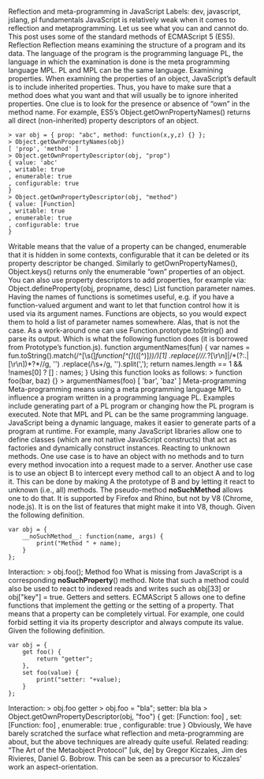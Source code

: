 Reflection and meta-programming in JavaScript
Labels: dev, javascript, jslang, pl fundamentals
JavaScript is relatively weak when it comes to reflection and metaprogramming. Let us see what you can and cannot do. This post uses some of the standard methods of ECMAScript 5 (ES5).
Reflection
Reflection means examining the structure of a program and its data. The language of the program is the programming language PL, the language in which the examination is done is the meta programming language MPL. PL and MPL can be the same language.
Examining properties. When examining the properties of an object, JavaScript’s default is to include inherited properties. Thus, you have to make sure that a method does what you want and that will usually be to ignore inherited properties. One clue is to look for the presence or absence of “own” in the method name. For example, ES5’s Object.getOwnPropertyNames() returns all direct (non-inherited) property descriptors of an object.

    > var obj = { prop: "abc", method: function(x,y,z) {} };
    > Object.getOwnPropertyNames(obj)
    [ 'prop', 'method' ]
    > Object.getOwnPropertyDescriptor(obj, "prop")
    { value: 'abc'
    , writable: true
    , enumerable: true
    , configurable: true
    }
    > Object.getOwnPropertyDescriptor(obj, "method")
    { value: [Function]
    , writable: true
    , enumerable: true
    , configurable: true
    }
Writable means that the value of a property can be changed, enumerable that it is hidden in some contexts, configurable that it can be deleted or its property descriptor be changed. Similarly to getOwnPropertyNames(), Object.keys() returns only the enumerable “own” properties of an object. You can also use property descriptors to add properties, for example via:
    Object.defineProperty(obj, propname, desc)
List function parameter names. Having the names of functions is sometimes useful, e.g. if you have a function-valued argument and want to let that function control how it is used via its argument names. Functions are objects, so you would expect them to hold a list of parameter names somewhere. Alas, that is not the case. As a work-around one can use Function.prototype.toString() and parse its output. Which is what the following function does (it is borrowed from Prototype’s function.js).
    function argumentNames(fun) {
        var names = fun.toString().match(/^[\s\(]*function[^(]*\(([^)]*)\)/)[1]
            .replace(/\/\/.*?[\r\n]|\/\*(?:.|[\r\n])*?\*\//g, '')
            .replace(/\s+/g, '').split(',');
        return names.length == 1 && !names[0] ? [] : names;
    }
Using this function looks as follows:
    > function foo(bar, baz) {}
    > argumentNames(foo)
    [ 'bar', 'baz' ]
Meta-programming
Meta-programming means using a meta programming language MPL to influence a program written in a programming language PL. Examples include generating part of a PL program or changing how the PL program is executed. Note that MPL and PL can be the same programming language. JavaScript being a dynamic language, makes it easier to generate parts of a program at runtime. For example, many JavaScript libraries allow one to define classes (which are not native JavaScript constructs) that act as factories and dynamically construct instances.
Reacting to unknown methods. One use case is to have an object with no methods and to turn every method invocation into a request made to a server. Another use case is to use an object B to intercept every method call to an object A and to log it. This can be done by making A the prototype of B and by letting it react to unknown (i.e., all) methods. The pseudo-method __noSuchMethod__ allows one to do that. It is supported by Firefox and Rhino, but not by V8 (Chrome, node.js). It is on the list of features that might make it into V8, though. Given the following definition.

    var obj = {
        __noSuchMethod__: function(name, args) {
            print("Method " + name);
        }
    };
Interaction:
    > obj.foo();
    Method foo
What is missing from JavaScript is a corresponding __noSuchProperty__() method. Note that such a method could also be used to react to indexed reads and writes such as obj[33] or obj["key"] = true.
Getters and setters. ECMAScript 5 allows one to define functions that implement the getting or the setting of a property. That means that a property can be completely virtual. For example, one could forbid setting it via its property descriptor and always compute its value. Given the following definition.

    var obj = {
        get foo() {
            return "getter";
        },
        set foo(value) {
            print("setter: "+value);
        }
    };
Interaction:
    > obj.foo
    getter
    > obj.foo = "bla";
    setter: bla
    bla
    > Object.getOwnPropertyDescriptor(obj, "foo")
    { get: [Function: foo]
    , set: [Function: foo]
    , enumerable: true
    , configurable: true
    }
Obviously, We have barely scratched the surface what reflection and meta-programming are about, but the above techniques are already quite useful. Related reading:
“The Art of the Metaobject Protocol” [uk, de] by Gregor Kiczales, Jim des Rivieres, Daniel G. Bobrow. This can be seen as a precursor to Kiczales’ work an aspect-orientation.
